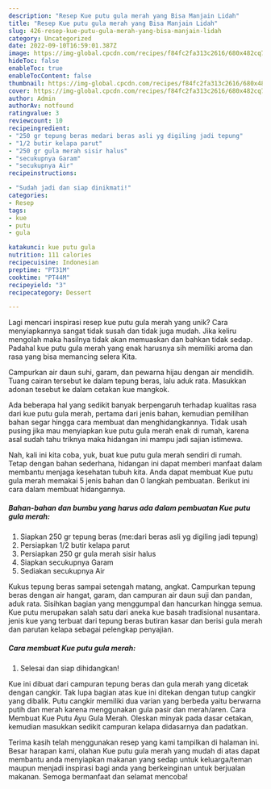 ```yaml
---
description: "Resep Kue putu gula merah yang Bisa Manjain Lidah"
title: "Resep Kue putu gula merah yang Bisa Manjain Lidah"
slug: 426-resep-kue-putu-gula-merah-yang-bisa-manjain-lidah
category: Uncategorized
date: 2022-09-10T16:59:01.387Z
image: https://img-global.cpcdn.com/recipes/f84fc2fa313c2616/680x482cq70/kue-putu-gula-merah-foto-resep-utama.jpg
hideToc: false
enableToc: true
enableTocContent: false
thumbnail: https://img-global.cpcdn.com/recipes/f84fc2fa313c2616/680x482cq70/kue-putu-gula-merah-foto-resep-utama.jpg
cover: https://img-global.cpcdn.com/recipes/f84fc2fa313c2616/680x482cq70/kue-putu-gula-merah-foto-resep-utama.jpg
author: Admin
authorAv: notfound
ratingvalue: 3
reviewcount: 10
recipeingredient:
- "250 gr tepung beras medari beras asli yg digiling jadi tepung"
- "1/2 butir kelapa parut"
- "250 gr gula merah sisir halus"
- "secukupnya Garam"
- "secukupnya Air"
recipeinstructions:

- "Sudah jadi dan siap dinikmati!"
categories:
- Resep
tags:
- kue
- putu
- gula

katakunci: kue putu gula 
nutrition: 111 calories
recipecuisine: Indonesian
preptime: "PT31M"
cooktime: "PT44M"
recipeyield: "3"
recipecategory: Dessert

---
```





Lagi mencari inspirasi resep kue putu gula merah yang unik? Cara menyiapkannya sangat tidak susah dan tidak juga mudah. Jika keliru mengolah maka hasilnya tidak akan memuaskan dan bahkan tidak sedap. Padahal kue putu gula merah yang enak harusnya sih memiliki aroma dan rasa yang bisa memancing selera Kita.





Campurkan air daun suhi, garam, dan pewarna hijau dengan air mendidih. Tuang cairan tersebut ke dalam tepung beras, lalu aduk rata. Masukkan adonan tesebut ke dalam cetakan kue mangkok.

Ada beberapa hal yang sedikit banyak berpengaruh terhadap kualitas rasa dari kue putu gula merah, pertama dari jenis bahan, kemudian pemilihan bahan segar hingga cara membuat dan menghidangkannya. Tidak usah pusing jika mau menyiapkan kue putu gula merah enak di rumah, karena asal sudah tahu triknya maka hidangan ini mampu jadi sajian istimewa.






Nah, kali ini kita coba, yuk, buat kue putu gula merah sendiri di rumah. Tetap dengan bahan sederhana, hidangan ini dapat memberi manfaat dalam membantu menjaga kesehatan tubuh kita. Anda dapat membuat Kue putu gula merah memakai 5 jenis bahan dan 0 langkah pembuatan. Berikut ini cara dalam membuat hidangannya.

<!--inarticleads1-->

##### Bahan-bahan dan bumbu yang harus ada dalam pembuatan Kue putu gula merah:

1. Siapkan 250 gr tepung beras (me:dari beras asli yg digiling jadi tepung)
1. Persiapkan 1/2 butir kelapa parut
1. Persiapkan 250 gr gula merah sisir halus
1. Siapkan secukupnya Garam
1. Sediakan secukupnya Air


Kukus tepung beras sampai setengah matang, angkat. Campurkan tepung beras dengan air hangat, garam, dan campuran air daun suji dan pandan, aduk rata. Sisihkan bagian yang menggumpal dan hancurkan hingga semua. Kue putu merupakan salah satu dari aneka kue basah tradisional nusantara. jenis kue yang terbuat dari tepung beras butiran kasar dan berisi gula merah dan parutan kelapa sebagai pelengkap penyajian. 

<!--inarticleads2-->

##### Cara membuat Kue putu gula merah:


1. Selesai dan siap dihidangkan!

Kue ini dibuat dari campuran tepung beras dan gula merah yang dicetak dengan cangkir. Tak lupa bagian atas kue ini ditekan dengan tutup cangkir yang dibalik. Putu cangkir memiliki dua varian yang berbeda yaitu berwarna putih dan merah karena menggunakan gula pasir dan merah/aren. Cara Membuat Kue Putu Ayu Gula Merah. Oleskan minyak pada dasar cetakan, kemudian masukkan sedikit campuran kelapa didasarnya dan padatkan. 

Terima kasih telah menggunakan resep yang kami tampilkan di halaman ini. Besar harapan kami, olahan Kue putu gula merah yang mudah di atas dapat membantu anda menyiapkan makanan yang sedap untuk keluarga/teman maupun menjadi inspirasi bagi anda yang berkeinginan untuk berjualan makanan. Semoga bermanfaat dan selamat mencoba!
